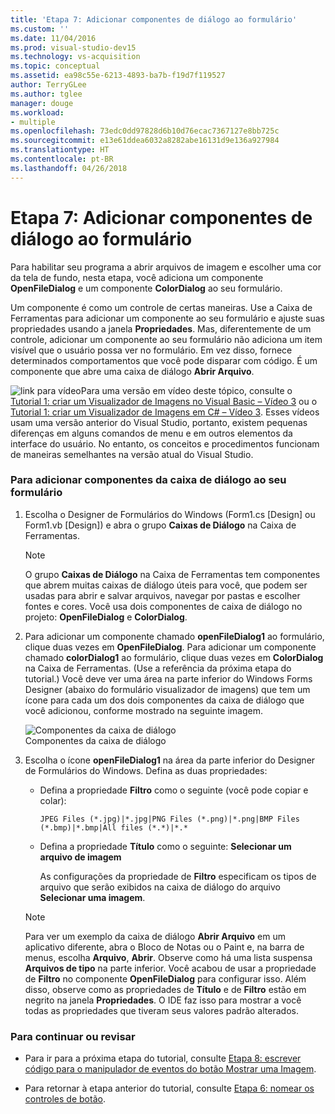 ```yaml
---
title: 'Etapa 7: Adicionar componentes de diálogo ao formulário'
ms.custom: ''
ms.date: 11/04/2016
ms.prod: visual-studio-dev15
ms.technology: vs-acquisition
ms.topic: conceptual
ms.assetid: ea98c55e-6213-4893-ba7b-f19d7f119527
author: TerryGLee
ms.author: tglee
manager: douge
ms.workload:
- multiple
ms.openlocfilehash: 73edc0dd97828d6b10d76ecac7367127e8bb725c
ms.sourcegitcommit: e13e61ddea6032a8282abe16131d9e136a927984
ms.translationtype: HT
ms.contentlocale: pt-BR
ms.lasthandoff: 04/26/2018
---
```

# <a name="step-7-add-dialog-components-to-your-form"></a>Etapa 7: Adicionar componentes de diálogo ao formulário
Para habilitar seu programa a abrir arquivos de imagem e escolher uma cor da tela de fundo, nesta etapa, você adiciona um componente **OpenFileDialog** e um componente **ColorDialog** ao seu formulário.  

 Um componente é como um controle de certas maneiras. Use a Caixa de Ferramentas para adicionar um componente ao seu formulário e ajuste suas propriedades usando a janela **Propriedades**. Mas, diferentemente de um controle, adicionar um componente ao seu formulário não adiciona um item visível que o usuário possa ver no formulário. Em vez disso, fornece determinados comportamentos que você pode disparar com código. É um componente que abre uma caixa de diálogo **Abrir Arquivo**.  

 ![link para vídeo](../data-tools/media/playvideo.gif "PlayVideo")Para uma versão em vídeo deste tópico, consulte o [Tutorial 1: criar um Visualizador de Imagens no Visual Basic – Vídeo 3](http://go.microsoft.com/fwlink/?LinkId=205213) ou o [Tutorial 1: criar um Visualizador de Imagens em C# – Vídeo 3](http://go.microsoft.com/fwlink/?LinkId=205202). Esses vídeos usam uma versão anterior do Visual Studio, portanto, existem pequenas diferenças em alguns comandos de menu e em outros elementos da interface do usuário. No entanto, os conceitos e procedimentos funcionam de maneiras semelhantes na versão atual do Visual Studio.  

### <a name="to-add-dialog-components-to-your-form"></a>Para adicionar componentes da caixa de diálogo ao seu formulário  

1.  Escolha o Designer de Formulários do Windows (Form1.cs [Design] ou Form1.vb [Design]) e abra o grupo **Caixas de Diálogo** na Caixa de Ferramentas.  

    > [!NOTE]
    >  O grupo **Caixas de Diálogo** na Caixa de Ferramentas tem componentes que abrem muitas caixas de diálogo úteis para você, que podem ser usadas para abrir e salvar arquivos, navegar por pastas e escolher fontes e cores. Você usa dois componentes de caixa de diálogo no projeto: **OpenFileDialog** e **ColorDialog**.  

2.  Para adicionar um componente chamado **openFileDialog1** ao formulário, clique duas vezes em **OpenFileDialog**. Para adicionar um componente chamado **colorDialog1** ao formulário, clique duas vezes em **ColorDialog** na Caixa de Ferramentas. (Use a referência da próxima etapa do tutorial.) Você deve ver uma área na parte inferior do Windows Forms Designer (abaixo do formulário visualizador de imagens) que tem um ícone para cada um dos dois componentes da caixa de diálogo que você adicionou, conforme mostrado na seguinte imagem.  

     ![Componentes da caixa de diálogo](../ide/media/express_dialogsadded.png "Express_DialogsAdded")  
Componentes da caixa de diálogo  

3.  Escolha o ícone **openFileDialog1** na área da parte inferior do Designer de Formulários do Windows. Defina as duas propriedades:  

    -   Defina a propriedade **Filtro** como o seguinte (você pode copiar e colar):  

        ```  
        JPEG Files (*.jpg)|*.jpg|PNG Files (*.png)|*.png|BMP Files (*.bmp)|*.bmp|All files (*.*)|*.*  
        ```  

    -   Defina a propriedade **Título** como o seguinte: **Selecionar um arquivo de imagem**  

         As configurações da propriedade de **Filtro** especificam os tipos de arquivo que serão exibidos na caixa de diálogo do arquivo **Selecionar uma imagem**.  

    > [!NOTE]
    >  Para ver um exemplo da caixa de diálogo **Abrir Arquivo** em um aplicativo diferente, abra o Bloco de Notas ou o Paint e, na barra de menus, escolha **Arquivo**, **Abrir**. Observe como há uma lista suspensa **Arquivos de tipo** na parte inferior. Você acabou de usar a propriedade de **Filtro** no componente **OpenFileDialog** para configurar isso. Além disso, observe como as propriedades de **Título** e de **Filtro** estão em negrito na janela **Propriedades**. O IDE faz isso para mostrar a você todas as propriedades que tiveram seus valores padrão alterados.  

### <a name="to-continue-or-review"></a>Para continuar ou revisar  

-   Para ir para a próxima etapa do tutorial, consulte [Etapa 8: escrever código para o manipulador de eventos do botão Mostrar uma Imagem](../ide/step-8-write-code-for-the-show-a-picture-button-event-handler.md).  

-   Para retornar à etapa anterior do tutorial, consulte [Etapa 6: nomear os controles de botão](../ide/step-6-name-your-button-controls.md).
